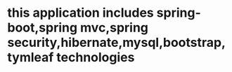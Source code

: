 # this application includes spring-boot,spring mvc,spring security,hibernate,mysql,bootstrap,tymleaf technologies
